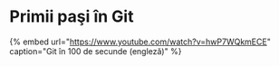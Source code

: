 # Primii paşi în Git

{% embed url="https://www.youtube.com/watch?v=hwP7WQkmECE" caption="Git în 100 de secunde \(engleză\)" %}

